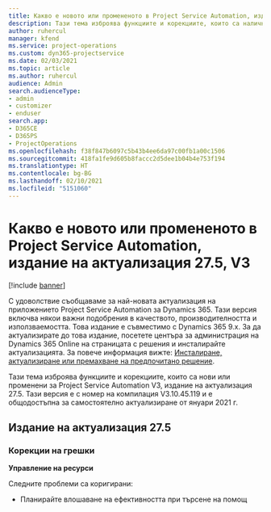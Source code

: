 ```yaml
---
title: Какво е новото или промененото в Project Service Automation, издание на актуализация 27.5, актуална корекция, V3
description: Тази тема изброява функциите и корекциите, които са налични за актуализацията на Project Service Automation, издание 27.5, актуална корекция, V3.
author: ruhercul
manager: kfend
ms.service: project-operations
ms.custom: dyn365-projectservice
ms.date: 02/03/2021
ms.topic: article
ms.author: ruhercul
audience: Admin
search.audienceType:
- admin
- customizer
- enduser
search.app:
- D365CE
- D365PS
- ProjectOperations
ms.openlocfilehash: f38f847b6097c5b43b4ee6da97c00fb1a00c1506
ms.sourcegitcommit: 418fa1fe9d605b8faccc2d5dee1b04b4e753f194
ms.translationtype: HT
ms.contentlocale: bg-BG
ms.lasthandoff: 02/10/2021
ms.locfileid: "5151060"
---
```

# <a name="whats-new-or-changed-in-project-service-automation-update-release-275-v3"></a>Какво е новото или промененото в Project Service Automation, издание на актуализация 27.5, V3

[!include [banner](../includes/psa-now-project-operations.md)]

С удоволствие съобщаваме за най-новата актуализация на приложението Project Service Automation за Dynamics 365. Тази версия включва някои важни подобрения в качеството, производителността и използваемостта. Това издание е съвместимо с Dynamics 365 9.x. За да актуализирате до това издание, посетете центъра за администрация на Dynamics 365 Online на страницата с решения и инсталирайте актуализацията. За повече информация вижте: [Инсталиране, актуализиране или премахване на предпочитано решение](https://docs.microsoft.com/power-platform/admin/install-remove-preferred-solution).

Тази тема изброява функциите и корекциите, които са нови или променени за Project Service Automation V3, издание на актуализация 27.5. Тази версия е с номер на компилация V3.10.45.119 и е общодостъпна за самостоятелно актуализиране от януари 2021 г.

## <a name="update-release-275"></a>Издание на актуализация 27.5

### <a name="bug-fixes"></a>Корекции на грешки


**Управление на ресурси**

Следните проблеми са коригирани:

- Планирайте влошаване на ефективността при търсене на помощ
